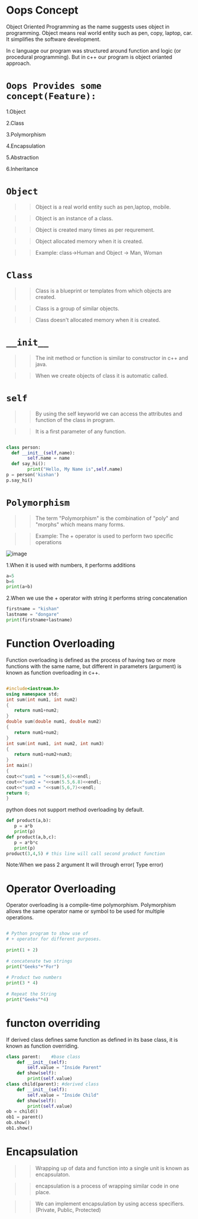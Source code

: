 # Oops Concept

Object Oriented Programming as the name suggests uses object in programming.
Object means real world entity such as pen, copy, laptop, car.
It simplifies the software development.

In c language our program was structured around function and logic (or procedural programming).
But in c++ our program is object orianted approach.

# ```Oops Provides some concept(Feature):```

1.Object

2.Class

3.Polymorphism

4.Encapsulation

5.Abstraction

6.Inheritance

# ```Object```

>> Object is a real world entity such as pen,laptop, mobile.

>> Object is an instance of a class.

>> Object is created many times as per requrement.

>> Object allocated memory when it is created.

>> Example: class->Human and Object -> Man, Woman

# ```Class```

>>Class is a blueprint or templates from which objects are created.

>>Class is a group of similar objects.

>>Class doesn't allocated memory when it is created.

# ```__init__```

>>The init method or function is similar to constructor in c++ and java.

>>When we create objects of class it is automatic called.

# ```self```

>> By using the self keyworld we can access the attributes and function of the class in program.

>> It is a first parameter of any function.

```python

class person:
  def __init__(self,name):
        self.name = name
  def say_hi():
        print("Hello, My Name is",self.name)
p = person('kishan')
p.say_hi()

```

# ```Polymorphism```

>> The term "Polymorphism" is the combination of "poly" and "morphs" which means many forms.

>> Example: The + operator is used to perform two specific operations

![image](https://user-images.githubusercontent.com/66677660/208247018-519d4931-3609-47e8-9069-bc7fba9451cf.png)

 1.When it is used with numbers, it performs additions

```python
a=5
b=6
print(a+b)
```

2.When we use the  + operator with string it performs string concatenation

```python
firstname = "kishan"
lastname = "dongare"
print(firstname+lastname)
```
# Function Overloading

Function overloading is defined as the process of having two or more functions with the same name,
but different in parameters (argument) is known as function overloading in c++.

```c++

#include<iostream.h>
using namespace std;
int sum(int num1, int num2)
{  
   return num1+num2;
}
double sum(double num1, double num2)
{  
   return num1+num2;
}
int sum(int num1, int num2, int num3)
{  
   return num1+num2+num3;
}
int main()
{
cout<<"sum1 = "<<sum(5,6)<<endl;
cout<<"sum2 = "<<sum(5.5,6.8)<<endl;
cout<<"sum3 = "<<sum(5,6,7)<<endl;
return 0;
}
```

python does not support method overloading by default.

```python
def product(a,b):
   p = a*b
   print(p)
def product(a,b,c):
   p = a*b*c
   print(p)
product(3,4,5) # this line will call second product function
```
Note:When we pass 2 argument It will through error( Type error)

# Operator Overloading

Operator overloading is a compile-time polymorphism. Polymorphism allows 
the same operator name or symbol to be used for multiple operations.

```python

# Python program to show use of
# + operator for different purposes.
 
print(1 + 2)
 
# concatenate two strings
print("Geeks"+"For")
 
# Product two numbers
print(3 * 4)
 
# Repeat the String
print("Geeks"*4)

```
# functon overriding

If derived class defines same function as defined in its base class, it is known as function overriding.

```python
class parent:    #base class
    def __init__(self):
        self.value = "Inside Parent"
    def show(self):  
        print(self.value)
class child(parent): #derived class
    def __init__(self):
        self.value = "Inside Child"
    def show(self):     
        print(self.value)
ob = child()
ob1 = parent()
ob.show()
ob1.show()      

```
# Encapsulation
>> Wrapping up of data and function into a single unit is known as encapsulaton.

>> encapsulation is a process of wrapping similar code in one place.

>>We can implement encapsulation by using access specifiers.(Private, Public, Protected)




